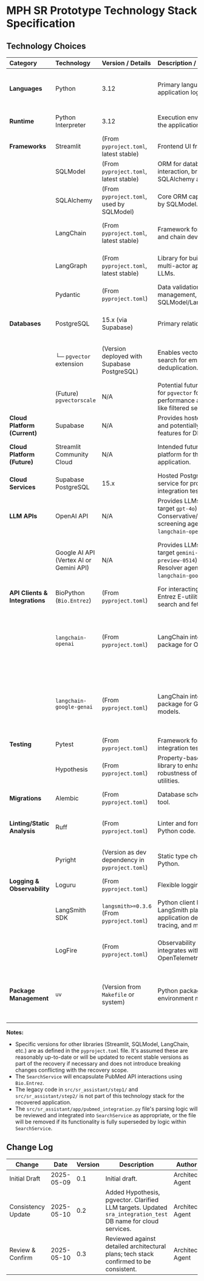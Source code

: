 # MPH SR Prototype Technology Stack Specification

## Technology Choices

| Category                       | Technology                              | Version / Details                               | Description / Purpose                                                                                  | Justification                                                                                |
| :----------------------------- | :-------------------------------------- | :---------------------------------------------- | :----------------------------------------------------------------------------------------------------- | :------------------------------------------------------------------------------------------- |
| **Languages**                  | Python                                  | 3.12                                            | Primary language for application logic and UI.                                                         | Existing project language, well-suited for AI/ML tasks and Streamlit.                        |
| **Runtime**                    | Python Interpreter                      | 3.12                                            | Execution environment for the application.                                                             | Matches language version.                                                                    |
| **Frameworks**                 | Streamlit                               | (From `pyproject.toml`, latest stable)          | Frontend UI framework.                                                                                 | Existing framework for the UI.                                                               |
|                                | SQLModel                                | (From `pyproject.toml`, latest stable)          | ORM for database interaction, bridging SQLAlchemy and Pydantic.                                        | Existing ORM.                                                                                |
|                                | SQLAlchemy                              | (From `pyproject.toml`, used by SQLModel)       | Core ORM capabilities used by SQLModel.                                                                | Dependency of SQLModel.                                                                      |
|                                | LangChain                               | (From `pyproject.toml`, latest stable)          | Framework for LLM agent and chain development.                                                         | Existing framework for LLM orchestration.                                                    |
|                                | LangGraph                               | (From `pyproject.toml`, latest stable)          | Library for building stateful, multi-actor applications with LLMs.                                     | Leveraged by existing parts of the agent system.                                             |
|                                | Pydantic                                | (From `pyproject.toml`)                         | Data validation, settings management, and used by SQLModel/LangChain.                                  | Core for data validation and schemas.                                                        |
| **Databases**                  | PostgreSQL                              | 15.x (via Supabase)                             | Primary relational data store.                                                                         | Existing database provider, robust and scalable.                                             |
|                                | └─ `pgvector` extension                 | (Version deployed with Supabase PostgreSQL)     | Enables vector similarity search for embedding-based deduplication.                                    | Essential for planned semantic duplicate detection.                                          |
|                                | (Future) `pgvectorscale`                | N/A                                             | Potential future enhancement for `pgvector` for improved performance and features like filtered search. | Offers advanced indexing ([GitHub](https://github.com/timescale/pgvectorscale)).             |
| **Cloud Platform (Current)**   | Supabase                                | N/A                                             | Provides hosted PostgreSQL and potentially other BaaS features for DB.                                 | Existing cloud service for the database.                                                     |
| **Cloud Platform (Future)**    | Streamlit Community Cloud               | N/A                                             | Intended future hosting platform for the Streamlit application.                                        | Common and convenient hosting for Streamlit apps.                                            |
| **Cloud Services**             | Supabase PostgreSQL                     | 15.x                                            | Hosted PostgreSQL database service for prototype and integration testing.                             | Existing database service.                                                                   |
| **LLM APIs**                   | OpenAI API                              | N/A                                             | Provides LLMs (e.g., current target `gpt-4o`) for Conservative/Comprehensive screening agents (via `langchain-openai`).  | Chosen for initial screening agents due to strong general capabilities.                      |
|                                | Google AI API (Vertex AI or Gemini API) | N/A                                             | Provides LLMs (e.g., current target `gemini-1.5-pro-preview-0514`) for the Conflict Resolver agent (via `langchain-google-genai`). | Chosen for resolver agent due to advanced reasoning capabilities.                            |
| **API Clients & Integrations** | BioPython (`Bio.Entrez`)                | (From `pyproject.toml`)                         | For interacting with NCBI Entrez E-utilities (PubMed search and fetch).                                | Standard library for NCBI interactions.                                                      |
|                                | `langchain-openai`                      | (From `pyproject.toml`)                         | LangChain integration package for OpenAI models.                                                       | Provides necessary classes (`ChatOpenAI`) for interacting with OpenAI LLMs within LangChain. |
|                                | `langchain-google-genai`                | (From `pyproject.toml`)                         | LangChain integration package for Google Gemini models.                                                | Provides necessary classes for interacting with Google AI Gemini models within LangChain.    |
| **Testing**                    | Pytest                                  | (From `pyproject.toml`)                         | Framework for unit and integration tests.                                                              | Existing testing framework.                                                                  |
|                                | Hypothesis                              | (From `pyproject.toml`)                         | Property-based testing library to enhance robustness of schemas and utilities.                         | Finds edge cases, good for data validation logic.                                            |
| **Migrations**                 | Alembic                                 | (From `pyproject.toml`)                         | Database schema migration tool.                                                                        | Existing tool for database migrations.                                                       |
| **Linting/Static Analysis**    | Ruff                                    | (From `pyproject.toml`)                         | Linter and formatter for Python code.                                                                  | Fast and comprehensive, specified in project setup.                                          |
|                                | Pyright                                 | (Version as dev dependency in `pyproject.toml`) | Static type checker for Python.                                                                        | Enhances code quality and catches type errors.                                               |
| **Logging & Observability**    | Loguru                                  | (From `pyproject.toml`)                         | Flexible logging framework.                                                                            | Existing logging setup.                                                                      |
|                                | LangSmith SDK                           | `langsmith>=0.3.6` (From `pyproject.toml`)      | Python client library for LangSmith platform for LLM application debugging, tracing, and monitoring.   | Provides crucial observability into LLM chain and agent behavior.                            |
|                                | LogFire                                 | (From `pyproject.toml`)                         | Observability platform, integrates with Loguru and OpenTelemetry.                                      | Enhances observability and tracing capabilities.                                             |
| **Package Management**         | `uv`                                    | (Version from `Makefile` or system)             | Python packaging and virtual environment management.                                                   | Project's chosen package manager for speed and modern features.                              |

**Notes:**

- Specific versions for other libraries (Streamlit, SQLModel, LangChain, etc.) are as defined in the `pyproject.toml` file. It's assumed these are reasonably up-to-date or will be updated to recent stable versions as part of the recovery if necessary and does not introduce breaking changes conflicting with the recovery scope.
- The `SearchService` will encapsulate PubMed API interactions using `Bio.Entrez`.
- The legacy code in `src/sr_assistant/step1/` and `src/sr_assistant/step2/` is not part of this technology stack for the recovered application.
- The `src/sr_assistant/app/pubmed_integration.py` file's parsing logic will be reviewed and integrated into `SearchService` as appropriate, or the file will be removed if its functionality is fully superseded by logic within `SearchService`.

## Change Log

| Change          | Date       | Version | Description             | Author          |
|-----------------|------------|---------|-------------------------|-----------------|
| Initial Draft   | 2025-05-09 | 0.1     | Initial draft.          | Architect Agent |
| Consistency Update | 2025-05-10 | 0.2     | Added Hypothesis, pgvector. Clarified LLM targets. Updated `sra_integration_test` DB name for cloud services. | Architect Agent |
| Review & Confirm | 2025-05-10 | 0.3     | Reviewed against detailed architectural plans; tech stack confirmed to be consistent. | Architect Agent |
